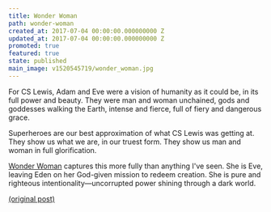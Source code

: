 ```yaml
---
title: Wonder Woman
path: wonder-woman
created_at: 2017-07-04 00:00:00.000000000 Z
updated_at: 2017-07-04 00:00:00.000000000 Z
promoted: true
featured: true
state: published
main_image: v1520545719/wonder_woman.jpg
---
```

For CS Lewis, Adam and Eve were a vision of humanity as it could be, in its full power and beauty. They were man and woman unchained, gods and goddesses walking the Earth, intense and fierce, full of fiery and dangerous grace.

Superheroes are our best approximation of what CS Lewis was getting at. They show us what we are, in our truest form. They show us man and woman in full glorification.

[Wonder Woman](https://www.amazon.com/Wonder-Woman-Gal-Gadot/dp/B072FNHS9P/ref=as_li_ss_tl?ie=UTF8&qid=1520546142&sr=8-3&keywords=wonder+woman&linkCode=ll1&tag=micahredding-20&linkId=352dc0a2c2613fdaa8b4a13690ffbcfb) captures this more fully than anything I've seen. She is Eve, leaving Eden on her God-given mission to redeem creation. She is pure and righteous intentionality—uncorrupted power shining through a dark world.

[(original post)](https://www.facebook.com/photo.php?fbid=10154633033582361&set=a.50321487360.49669.510967360&type=3&theater)
